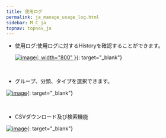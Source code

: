 ```yaml
---
title: 使用ログ
permalink: ja_manage_usage_log.html
sidebar: M_C_ja
topnav: topnav_ja
---
```


- 使用ログ:使用ログに対するHistoryを確認することができます。

  [![image](/docs/images/Manual/common/manage/usage_log/ja/1.PNG){: width="800" }](/docs/images/Manual/common/manage/usage_log/ja/1.PNG){: target="_blank"}

<br />

  - グループ、分類、タイプを選択できます。
  
   [![image](/docs/images/Manual/common/manage/usage_log/ja/2.PNG)](/docs/images/Manual/common/manage/usage_log/ja/2.PNG){: target="_blank"}

<br />

  - CSVダウンロード及び検索機能

   [![image](/docs/images/Manual/common/manage/usage_log/ja/3.PNG)](/docs/images/Manual/common/manage/usage_log/ja/3.PNG){: target="_blank"}